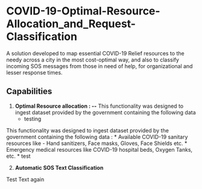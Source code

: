 # COVID-19-Optimal-Resource-Allocation_and_Request-Classification
A solution developed to map essential COVID-19 Relief resources to the needy across a city in the most cost-optimal way, and also to classify incoming SOS messages from those in need of help, for organizational and lesser response times.


## Capabilities
1. __Optimal Resource allocation : --__
   This functionality was designed to ingest dataset provided by the government containing the following data
    * testing 

  This functionality was designed to ingest dataset provided by the government containing the following data :
    * Available COVID-19 sanitary resources like - Hand sanitizers, Face masks, Gloves, Face Shields etc.
    * Emergency medical resources like COVID-19 hospital beds, Oxygen Tanks, etc. 
    * test

2. __Automatic SOS Text Classification__

  Test Text again
